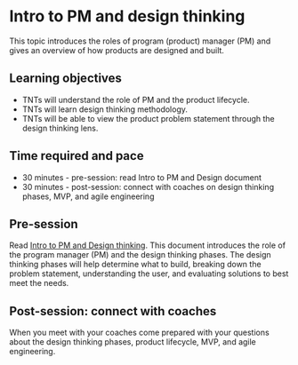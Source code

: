 # Intro to PM and design thinking

This topic introduces the roles of program (product) manager (PM) and gives an overview of how products are designed and built.

## Learning objectives

* TNTs will understand the role of PM and the product lifecycle.
* TNTs will learn design thinking methodology.
* TNTs will be able to view the product problem statement through the design thinking lens.

## Time required and pace

* 30 minutes - pre-session: read Intro to PM and Design document
* 30 minutes - post-session: connect with coaches on design thinking phases, MVP, and agile engineering

## Pre-session

Read [Intro to PM and Design thinking](https://github.com/tnt-summer-academy/Curriculum/blob/main/Reference/Product%20decks/1.0%20-%20Intro%20to%20pm%20and%20design%20thinking.pdf). This document introduces the role of the program manager (PM) and the design thinking phases. The design thinking phases will help determine what to build, breaking down the problem statement, understanding the user, and evaluating solutions to best meet the needs.

## Post-session: connect with coaches

When you meet with your coaches come prepared with your questions about the design thinking phases, product lifecycle, MVP, and agile engineering.
